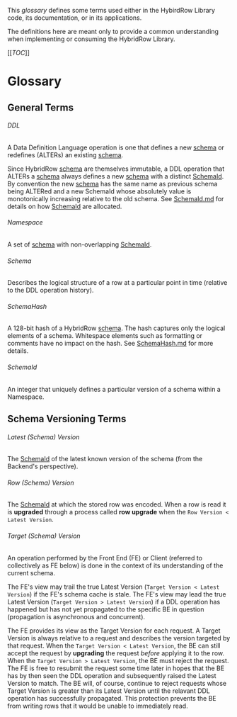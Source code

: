 ﻿This *glossary* defines some terms used either in the HybirdRow Library code, its
documentation, or in its applications.  

The definitions here are meant only to provide a common understanding when
implementing or consuming the HybridRow Library.

[[_TOC_]]

# Glossary

## General Terms

###### DDL
A Data Definition Language operation is one that defines a new [schema](#schema) or
redefines (ALTERs) an existing [schema](#schema). 

Since HybridRow [schema](#schema) are themselves immutable, a 
DDL operation that ALTERs a [schema](#schema) always defines a new [schema](#schema)
 with a distinct [SchemaId](#schemaid).  By convention the new [schema](#schema) has
the same name as previous schema being ALTERed and a new SchemaId whose absolutely value
is monotonically increasing relative to the old schema.  See [SchemaId.md](./SchemaId.md)
for details on how [SchemaId](#schemaid) are allocated.

###### Namespace
A set of [schema](#schema) with non-overlapping [SchemaId](#schemaid).

###### Schema
Describes the logical structure of a row at a particular point in time (relative to the
DDL operation history).

###### SchemaHash
A 128-bit hash of a HybridRow [schema](#schema). The hash captures only the logical
elements of a schema. Whitespace elements such as formatting or comments have no impact
on the hash.  See [SchemaHash.md](./SchemaHash.md) for more details.

###### SchemaId
An integer that uniquely defines a particular version of a schema within a
Namespace.


## Schema Versioning Terms

###### Latest (Schema) Version
The [SchemaId](#schemaid) of the latest known version of the schema (from the Backend's perspective). 

###### Row (Schema) Version
The [SchemaId](#schemaid) at which the stored row was encoded. When a row is read it is
**upgraded** through a process called **row upgrade** when the 
`Row Version < Latest Version`. 

###### Target (Schema) Version
An operation performed by the Front End (FE) or Client (referred to collectively as FE
below) is done in the context of its understanding of the current schema. 

The FE's view may trail the true Latest Version (`Target Version < Latest Version`) 
if the FE's schema cache is stale. The FE's view may lead the true Latest Version
(`Target Version > Latest Version`) if a DDL operation has happened but has not
yet propagated to the specific BE in question (propagation is asynchronous and
concurrent). 

The FE provides its view as the Target Version for each request. A Target Version 
is always relative to a request and describes the version targeted by that request. 
When the `Target Version < Latest Version`, the BE can still accept the request by
**upgrading** the request *before* applying it to the row. When the 
`Target Version > Latest Version`, the BE must reject the request. 
The FE is free to resubmit the request some time later in hopes that the BE has by then 
seen the DDL operation and subsequently raised the Latest Version to match. The BE will,
of course, continue to reject requests whose Target Version is greater than its 
Latest Version until the relavant DDL operation has successfully propagated.
This protection prevents the BE from writing rows that it would be unable to
immediately read.

